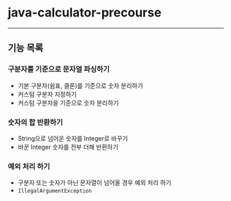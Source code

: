 # java-calculator-precourse
---
## 기능 목록
### 구분자를 기준으로 문자열 파싱하기
- 기본 구분자(쉼표, 클론)를 기준으로 숫자 분리하기
- 커스텀 구분자 지정하기
- 커스텀 구분자을 기준으로 숫자 분리하기
### 숫자의 합 반환하기
- String으로 넘어온 숫자를 Integer로 바꾸기
- 바꾼 Integer 숫자를 전부 더해 반환하기
### 예외 처리 하기
- 구분자 또는 숫자가 아닌 문자열이 넘어올 경우 예외 처리 하기
- ```IllegalArgumentException```
